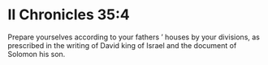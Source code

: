 # II Chronicles 35:4

Prepare yourselves according to your fathers ’ houses by your divisions, as prescribed in the writing of David king of Israel and the document of Solomon his son.
